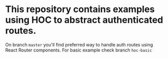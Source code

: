 # This repository contains examples using HOC to abstract authenticated routes.

On branch ``master`` you'll find preferred way to handle auth routes using React Router components.
For basic example check branch ``hoc-basic``